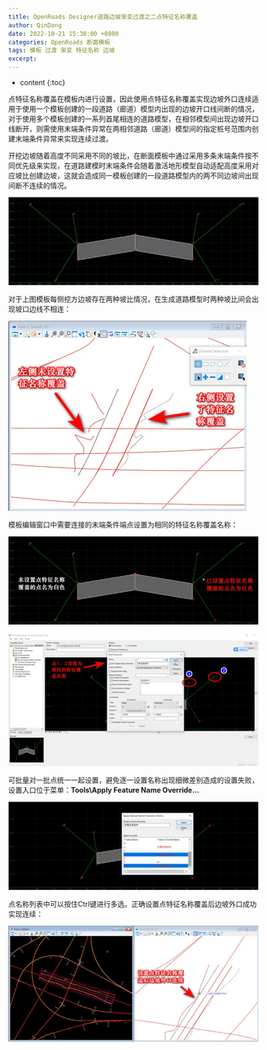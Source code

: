 ```yaml
---
title: OpenRoads Designer道路边坡渐变过渡之二点特征名称覆盖
author: QinDong
date: 2022-10-21 15:30:00 +0800
categories: OpenRoads 断面模板
tags: 模板 过渡 渐变 特征名称 边坡
excerpt: 
---
```

* content
{:toc}

点特征名称覆盖在模板内进行设置，因此使用点特征名称覆盖实现边坡外口连续适用于使用一个模板创建的一段道路（廊道）模型内出现的边坡开口线间断的情况，对于使用多个模板创建的一系列首尾相连的道路模型，在相邻模型间出现边坡开口线断开，则需使用末端条件异常在两相邻道路（廊道）模型间的指定桩号范围内创建末端条件异常来实现连续过渡。

开挖边坡随着高度不同采用不同的坡比，在断面模板中通过采用多条末端条件按不同优先级来实现，在道路建模时末端条件会随着激活地形模型自动适配高度采用对应坡比创建边坡，这就会造成同一模板创建的一段道路模型内的两不同边坡间出现间断不连续的情况。

![](/img/2022/2022-10-23-15-01-42.png)

对于上图模板每侧挖方边坡存在两种坡比情况，在生成道路模型时两种坡比间会出现坡口边线不相连：

![](/img/2022/2022-10-23-15-08-16.png)

模板编辑窗口中需要连接的末端条件端点设置为相同的特征名称覆盖名称：

![](/img/2022/2022-10-23-15-15-04.png)

![](/img/2022/2022-10-23-15-21-02.png)

可批量对一批点统一一起设置，避免逐一设置名称出现细微差别造成的设置失败，设置入口位于菜单：**Tools\Apply Feature Name Override...**

![](/img/2022/2022-10-23-15-25-30.png)

点名称列表中可以按住Ctrl键进行多选。正确设置点特征名称覆盖后边坡外口成功实现连续：

![](/img/2022/2022-10-23-15-28-02.png)